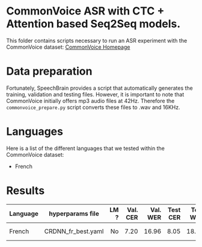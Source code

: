 # CommonVoice ASR with CTC + Attention based Seq2Seq models.
This folder contains scripts necessary to run an ASR experiment with the CommonVoice dataset: [CommonVoice Homepage](https://commonvoice.mozilla.org/fr)

# Data preparation
Fortunately, SpeechBrain provides a script that automatically generates the training, validation and testing files. However, it is important to note that CommonVoice initially offers mp3 audio files at 42Hz. Therefore the `commonvoice_prepare.py` script converts these files to .wav and 16KHz.

# Languages
Here is a list of the different languages that we tested within the CommonVoice dataset:
- French

# Results

| Language | hyperparams file | LM ? | Val. CER | Val. WER | Test CER | Test WER | Model link |
| ------------- |:---------------------------:| -----:| -----:| -----:| -----:| -----:| :-----------:|
| French | CRDNN_fr_best.yaml | No | 7.20 | 16.96 | 8.05 | 18.78 | [Not Available](https://commonvoice.mozilla.org/fr) |
